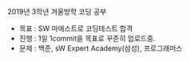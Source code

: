 2019년 3학년 겨울방학 코딩 공부

- 목표 : SW 마에스트로 코딩테스트 합격
- 진행 : 1일 1commit을 목표로 꾸준히 업로드중.
- 문제 : 백준, sW Expert Academy(삼성), 프로그래머스

